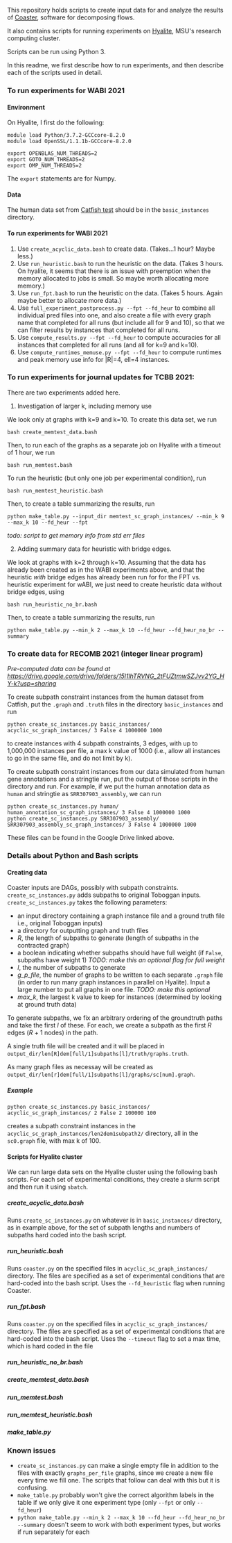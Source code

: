 This repository holds scripts to create input data for and analyze the results
of [Coaster](https://github.com/msu-alglab/coaster), software for decomposing
flows.

It also contains scripts for running experiments on
[Hyalite](https://www.montana.edu/uit/rci/hyalite/), MSU's research computing
cluster.

Scripts can be run using Python 3.

In this readme, we first describe how to run experiments, and then describe
each of the scripts used in detail.


### To run experiments for WABI 2021

#### Environment

On Hyalite, I first do the following:

```
module load Python/3.7.2-GCCcore-8.2.0
module load OpenSSL/1.1.1b-GCCcore-8.2.0

export OPENBLAS_NUM_THREADS=2
export GOTO_NUM_THREADS=2
export OMP_NUM_THREADS=2
```
The `export` statements are for Numpy.

#### Data

The human data set from [Catfish
test](https://github.com/Kingsford-Group/catfishtest) should be in the
`basic_instances` directory.

#### To run experiments for WABI 2021

1. Use `create_acyclic_data.bash` to create data. (Takes...1 hour? Maybe less.)
2. Use `run_heuristic.bash` to run the heuristic on the data. (Takes 3 hours.
   On hyalite, it seems that there is an issue with preemption when the memory
allocated to jobs is small. So maybe worth allocating more memory.)
3. Use `run_fpt.bash` to run the heuristic on the data. (Takes 5 hours.
Again maybe better to allocate more data.)
4. Use `full_experiment_postprocess.py --fpt --fd_heur` to combine all
   individual pred files into one, and also create a file with every graph name
that completed for all runs (but include all for 9 and 10), so that we can
filter results by instances that completed for all runs.
5. Use `compute_results.py --fpt --fd_heur` to compute accuracies for all
   instances that completed for all runs (and all for k=9 and k=10).
6. Use `compute_runtimes_memuse.py --fpt --fd_heur` to compute runtimes and
   peak memory use info for |R|=4, ell=4 instances.

### To run experiments for journal updates for TCBB 2021:

There are two experiments added here.

1. Investigation of larger k, including memory use


We look only at graphs with k=9 and k=10. To create
this data set, we run

```  
bash create_memtest_data.bash
```  
Then, to run each of the graphs as a separate job on Hyalite with a timeout of
1 hour, we run
```  
bash run_memtest.bash
```  
To run the heuristic (but only one job per experimental condition), run
```  
bash run_memtest_heuristic.bash
```  
Then, to create a table summarizing the results, run
```
python make_table.py --input_dir memtest_sc_graph_instances/ --min_k 9 --max_k 10 --fd_heur --fpt
```
*todo: script to get memory info from std err files*

2. Adding summary data for heuristic with bridge edges.

We look at graphs with k=2 through k=10.
Assuming that the data has already been created as in the WABI experiments
above, and that the heuristic  *with* bridge edges has already been run for
for the FPT vs. heuristic experiment for wABI, we just need to create heuristic data
without bridge edges, using
```
bash run_heuristic_no_br.bash
```
Then, to create a table summarizing the results, run
```
python make_table.py --min_k 2 --max_k 10 --fd_heur --fd_heur_no_br --summary
```

### To create data for RECOMB 2021 (integer linear program)

*Pre-computed data can be found at https://drive.google.com/drive/folders/15l1lhTRVNG_2tFUZtmwSZJvv2YG_HY-k?usp=sharing*

To create subpath constraint instances from the human dataset from Catfish, put
the `.graph` and `.truth` files in the directory `basic_instances` and run
```
python create_sc_instances.py basic_instances/ acyclic_sc_graph_instances/ 3 False 4 1000000 1000
```
to create instances with 4 subpath constraints, 3 edges, with up to 1,000,000 instances per file, a max k value of 1000
(i.e., allow all instances to go in the same file, and do not limit by k).

To create subpath constraint instances from our data simulated from human gene
annotations and a stringtie run, put the output of those scripts in the
directory and run. For example, if we put the human annotation data as `human`
and stringtie as `SRR307903_assembly`, we can run

```
python create_sc_instances.py human/ human_annotation_sc_graph_instances/ 3 False 4 1000000 1000
python create_sc_instances.py SRR307903_assembly/ SRR307903_assembly_sc_graph_instances/ 3 False 4 1000000 1000
```

These files can be found in the Google Drive linked above.

### Details about Python and Bash scripts

#### Creating data

Coaster inputs are DAGs, possibly  with subpath constraints.
`create_sc_instances.py` adds subpaths to original Toboggan inputs.
`create_sc_instances.py` takes the following parameters:
* an input directory containing a graph instance file and a ground truth file i.e.,
	original Toboggan inputs)
* a directory for outputting graph and truth files
* *R*, the length of subpaths to generate (length of subpaths in the contracted
	graph)
* a boolean indicating whether subpaths should have full weight (if `False`,
	subpaths have weight 1) *TODO: make this an optional flag for full
	weight*
* *l*, the number of subpaths to generate
* *g_p_file*, the number of graphs to be written to each separate `.graph` file
    (in order to run many graph instances in parallel on Hyalite). Input a
    large number to put all graphs in one file. *TODO: make
    this optional*
* *max_k*, the largest k value to keep for instances (determined by looking at
  ground truth data)

To generate subpaths, we fix an arbitrary ordering of the groundtruth paths and
take the first *l* of these. For each, we create a subpath as the first *R*
edges (*R* + 1 nodes) in the path.

A single truth file will be created and it will be placed in
`output_dir/len[R]dem[full/1]subpaths[l]/truth/graphs.truth`.

As many graph files as necessay will be created as
`output_dir/len[r]dem[full/1]subpaths[l]/graphs/sc[num].graph`.


##### Example

```
python create_sc_instances.py basic_instances/ acyclic_sc_graph_instances/ 2 False 2 100000 100
```
creates a subpath constraint instances in the
`acyclic_sc_graph_instances/len2dem1subpath2/` directory, all in the
`sc0.graph` file, with max k of 100.

#### Scripts for Hyalite cluster

We can run large data sets on the Hyalite cluster using the following bash
scripts. For each set of experimental conditions, they create a slurm script
and then run it using `sbatch`.

##### create_acyclic_data.bash

Runs `create_sc_instances.py` on whatever is in `basic_instances/` directory,
as in example above, for the set of subpath lengths and numbers of subpaths
hard coded into the bash script.

##### run_heuristic.bash

Runs `coaster.py` on the specified files in `acyclic_sc_graph_instances/` directory.
The files are specified as a set of experimental conditions that are hard-coded
into the bash script. Uses the `--fd_heuristic` flag when running Coaster.

##### run_fpt.bash

Runs `coaster.py` on the specified files in `acyclic_sc_graph_instances/` directory.
The files are specified as a set of experimental conditions that are hard-coded
into the bash script. Uses the `--timeout` flag to set a max time, which is
hard coded in the file

##### run_heuristic_no_br.bash

##### create_memtest_data.bash

##### run_memtest.bash

##### run_memtest_heuristic.bash

##### make_table.py

### Known issues

* `create_sc_instances.py` can make a single empty file in addition to the
  files with exactly `graphs_per_file` graphs, since we create a new file every time we fill one. The scripts that follow
can deal with this but it is confusing.
* `make_table.py` probably won't give the correct algorithm labels in the table
  if we only give it one experiment type (only `--fpt` or only `--fd_heur`)
* `python make_table.py --min_k 2 --max_k 10 --fd_heur --fd_heur_no_br --summary` doesn't seem to work with both experiment types, but works if run separately for each

